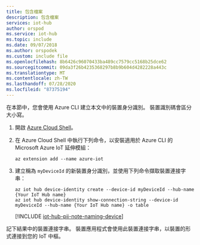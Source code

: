 ```yaml
---
title: 包含檔案
description: 包含檔案
services: iot-hub
author: orspod
ms.service: iot-hub
ms.topic: include
ms.date: 09/07/2018
ms.author: orspodek
ms.custom: include file
ms.openlocfilehash: 8b6426c96070433ba489cc7579cc5168b25dce62
ms.sourcegitcommit: 09da3f26b4235368297b8b9b604d4282228a443c
ms.translationtype: MT
ms.contentlocale: zh-TW
ms.lasthandoff: 07/28/2020
ms.locfileid: "87375194"
---
```

在本節中，您會使用 Azure CLI 建立本文中的裝置身分識別。 裝置識別碼會區分大小寫。

1. 開啟 [Azure Cloud Shell](https://shell.azure.com/)。

1. 在 Azure Cloud Shell 中執行下列命令，以安裝適用於 Azure CLI 的 Microsoft Azure IoT 延伸模組：

    ```azurecli-interactive
    az extension add --name azure-iot
    ```

2. 建立稱為 `myDeviceId` 的新裝置身分識別，並使用下列命令擷取裝置連接字串：

    ```azurecli-interactive
    az iot hub device-identity create --device-id myDeviceId --hub-name {Your IoT Hub name}
    az iot hub device-identity show-connection-string --device-id myDeviceId --hub-name {Your IoT Hub name} -o table
    ```

   [!INCLUDE [iot-hub-pii-note-naming-device](iot-hub-pii-note-naming-device.md)]

記下結果中的裝置連接字串。 裝置應用程式會使用此裝置連接字串，以裝置的形式連接到您的 IoT 中樞。

<!-- images and links -->
